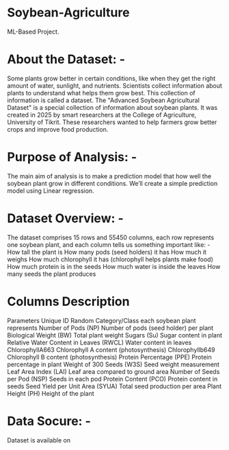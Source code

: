 # Soybean-Agriculture
ML-Based Project.
# About the Dataset: -
Some plants grow better in certain conditions, like when they get the right amount of water, sunlight, and nutrients. Scientists collect information about plants to understand what helps them grow best. This collection of information is called a dataset.
The "Advanced Soybean Agricultural Dataset" is a special collection of information about soybean plants. It was created in 2025 by smart researchers at the College of Agriculture, University of Tikrit. These researchers wanted to help farmers grow better crops and improve food production.
# Purpose of Analysis: -
The main aim of analysis is to make a prediction model that how well the soybean plant grow in different conditions. We’ll create a simple prediction model using Linear regression.
# Dataset Overview: -
The dataset comprises 15 rows and 55450 columns, each row represents one soybean plant, and each column tells us something important like: - 
How tall the plant is
How many pods (seed holders) it has
How much it weighs
How much chlorophyll it has (chlorophyll helps plants make food)
How much protein is in the seeds
How much water is inside the leaves
How many seeds the plant produces
# Columns	                                    Description
Parameters			                              Unique ID
Random			                                  Category/Class each soybean plant represents
Number of Pods (NP)			                      Number of pods (seed holder) per plant
Biological Weight (BW)	                      Total plant weight
Sugars (Su)			                              Sugar content in plant
Relative Water Content in Leaves (RWCL)			  Water content in leaves
ChlorophyllA663			                          Chlorophyll A content (photosynthesis)
Chlorophyllb649			                          Chlorophyll B content (photosynthesis)
Protein Percentage (PPE)			                Protein percentage in plant
Weight of 300 Seeds (W3S)			                Seed weight measurement
Leaf Area Index (LAI)			                    Leaf area compared to ground area
Number of Seeds per Pod (NSP)			            Seeds in each pod
Protein Content (PCO)			                    Protein content in seeds
Seed Yield per Unit Area (SYUA)			          Total seed production per area
Plant Height (PH)			                        Height of the plant
# Data Socure: - 
Dataset is available on

